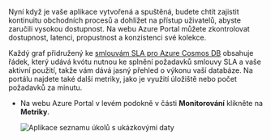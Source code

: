 Nyní když je vaše aplikace vytvořená a spuštěná, budete chtít zajistit kontinuitu obchodních procesů a dohlížet na přístup uživatelů, abyste zaručili vysokou dostupnost. Na webu Azure Portal můžete zkontrolovat dostupnost, latenci, propustnost a konzistenci své kolekce. 

Každý graf přidružený ke [smlouvám SLA pro Azure Cosmos DB](https://azure.microsoft.com/support/legal/sla/documentdb/) obsahuje řádek, který udává kvótu nutnou ke splnění požadavků smlouvy SLA a vaše aktivní použití, takže vám dává jasný přehled o výkonu vaší databáze. Na portálu najdete také další metriky, jako je využití úložiště nebo počet požadavků za minutu.

* Na webu Azure Portal v levém podokně v části **Monitorování** klikněte na **Metriky**.

   ![Aplikace seznamu úkolů s ukázkovými daty](./media/cosmos-db-tutorial-review-slas/azure-cosmosdb-portal-metrics-slas.png)